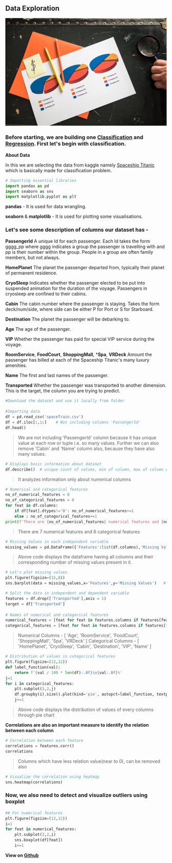 ## Data Exploration

![alt text](img/exploration.jpg)

### Before starting, we are building one [Classification](./dataexpC.md) and [Regression](). First let's begin with classification.

**About Data**

In this we are selecting the data from kaggle namely [Spaceship Titanic](https://www.kaggle.com/competitions/spaceship-titanic/data) which is basically made for classification problem.

```python
# Importing essential libraries
import pandas as pd
import seaborn as sns
import matplotlib.pyplot as plt
```

**pandas** - It is used for data wrangling.

**seaborn** & **matplotlib** - It is used for plotting some visualisations.

### Let's see some description of columns our dataset has - 

**PassengerId**  A unique Id for each passenger. Each Id takes the form gggg_pp where gggg indicates a group the passenger is travelling with and pp is their number within the group. People in a group are often family members, but not always.

**HomePlanet** The planet the passenger departed from, typically their planet of permanent residence.

**CryoSleep** Indicates whether the passenger elected to be put into suspended animation for the duration of the voyage. Passengers in cryosleep are confined to their cabins.

**Cabin** The cabin number where the passenger is staying. Takes the form deck/num/side, where side can be either P for Port or S for Starboard.

**Destination** The planet the passenger will be debarking to.

**Age** The age of the passenger.

**VIP** Whether the passenger has paid for special VIP service during the voyage.

**RoomService**, **FoodCourt**, **ShoppingMall**, ***Spa**, **VRDeck** Amount the passenger has billed at each of the Spaceship Titanic's many luxury amenities.

**Name** The first and last names of the passenger.

**Transported** Whether the passenger was transported to another dimension. This is the target, the column you are trying to predict.


```python
#Download the dataset and use it locally from folder

#Importing data
df = pd.read_csv('spaceTrain.csv')
df = df.iloc[:,1:]    # Not including columns 'PassengerId'
df.head()
```
> We are not including 'PassengerId' column because it has unique value at each row or tuple i.e. so many values.
> Further we can also remove 'Cabin' and 'Name' column also, because they have also many values.

```python
# Displays basic information about dataset
df.describe()  # unique count of values, min of column, max of column etc..
```
> It analyzes information only about numerical columns

```python
# Numerical and categorical features
no_of_numerical_features = 0
no_of_categorical_features = 0
for feat in df.columns:
    if df[feat].dtypes!='O': no_of_numerical_features+=1
    else : no_of_categorical_features+=1
print(f'There are {no_of_numerical_features} numerical features and {no_of_categorical_features} categorical features')
```
> There are 7 numerical features and 6 categorical features

```python
# Missing Values in each independent variable
missing_values = pd.DataFrame({'Features':list(df.columns),'Missing Values':list(df.isnull().sum())})
```

> Above code displays the dataframe having all columns and their corresponding number of missing values present in it.

```python
# Let's plot missing values
plt.figure(figsize=(15,8))
sns.barplot(data = missing_values,x='Features',y='Missing Values')   # It will plot bars having height determining the number of missing values
```

```python
# Split the data in independent and dependent variable
features = df.drop(['Transported'],axis = 1)
target = df['Transported']

# Names of numerical and categorical features
numerical_features = [feat for feat in features.columns if features[feat].dtypes!='O']   
categorical_features = [feat for feat in features.columns if features[feat].dtypes=='O']
```
> Numerical Columns - [ 'Age', 'RoomService', 'FoodCourt', 'ShoppingMall', 'Spa', 'VRDeck' ]
> Categorical Columns - [ 'HomePlanet', 'CryoSleep', 'Cabin', 'Destination', 'VIP', 'Name' ]

```python
# Distribution of values in categorical features
plt.figure(figsize=(12,12))
def label_function(val):
    return f'{val / 100 * len(df):.0f}\n{val:.0f}%'
j=1
for i in categorical_features:
    plt.subplot(3,2,j)
    df.groupby(i).size().plot(kind='pie', autopct=label_function, textprops={'fontsize': 12})
    j+=1
```
> Above code displays the distribution of values of every columns through pie chart

**Correlations are also an important measure to identify the relation between each column**

```python
# Correlation between each feature
correlations = features.corr()
correlations
```

> Columns which have less relation value(near to 0), can be removed also

```python
# Visualize the correlation using heatmap
sns.heatmap(correlations)
```

### Now, we also need to detect and visualize outliers using boxplot

```python
## For numerical features
plt.figure(figsize=(12,12))
i=1
for feat in numerical_features:
    plt.subplot(3,2,i)
    sns.boxplot(df[feat])
    i+=1
```

**View on [Github](https://github.com/Hg03/Classification)**


